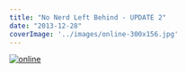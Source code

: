 ```yaml
---
title: "No Nerd Left Behind - UPDATE 2"
date: "2013-12-28"
coverImage: '../images/online-300x156.jpg'
---
```


[![online](../images/online-300x156.jpg)](https://hackzogtum-coburg.de/wp-content/uploads/2013/12/online.jpg)
